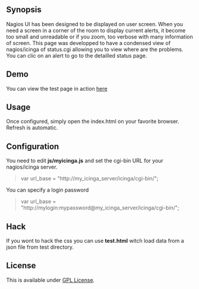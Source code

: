 ## Synopsis

Nagios UI has been designed to be displayed on user screen. When you need a screen in a corner of the room to display current alerts, it become too small and unreadable or if you zoom, too verbose with many information of screen. This page was developped to have a condensed view of nagios/icinga of status.cgi allowing you to view where are the problems. You can clic on an alert to go to the detailled status page.

## Demo

You can view the test page in action [here](https://arcenik.github.io/nagios-js-front/test.html)

## Usage

Once configured, simply open the index.html on your favorite browser. Refresh is automatic.

## Configuration

You need to edit **js/myicinga.js** and set the cgi-bin URL for your nagios/icinga server.

> var url_base = "http://my_icinga_server/icinga/cgi-bin/";

You can specify a login password

> var url_base = "http://mylogin:mypassword@my_icinga_server/icinga/cgi-bin/";

## Hack

If you wont to hack the css you can use **test.html** witch load data from a json file from test directory.

## License

This is available under [GPL License](http://www.gnu.org/licenses/old-licenses/gpl-2.0.en.html).

